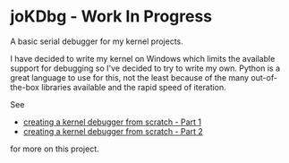 # joKDbg - Work In Progress
A basic serial debugger for my kernel projects.<br/>

I have decided to write my kernel on Windows which limits the available support for debugging so I've decided to try to write my own.
Python is a great language to use for this, not the least because of the many out-of-the-box libraries available and the rapid speed of iteration. 

See 
* [creating a kernel debugger from scratch - Part 1](Documentation/creating_a_kernel_debugger_from_scratch_1.md)
* [creating a kernel debugger from scratch - Part 2](Documentation/creating_a_kernel_debugger_from_scratch_2.md)

for more on this project.

